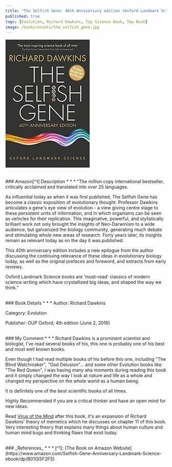 ```yaml
---
title: "The Selfish Gene: 40th Anniversary edition (Oxford Landmark Science)"
published: true
tags: [Evolution, Richard Dawkins, Top Science Book, Top Book]
image: /books/assets/the_selfish_gene.jpg
---
```


![](/books/assets/the_selfish_gene.jpg)

<br>
### Amazon[^1] Description
* * *
"The million copy international bestseller, critically acclaimed and translated into over 25 languages.

As influential today as when it was first published, The Selfish Gene has become a classic exposition of evolutionary thought. Professor Dawkins articulates a gene's eye view of evolution - a view giving centre stage to these persistent units of information, and in which organisms can be seen as vehicles for their replication. This imaginative, powerful, and stylistically brilliant work not only brought the insights of Neo-Darwinism to a wide audience, but galvanized the biology
community, generating much debate and stimulating whole new areas of research. Forty years later, its insights remain as relevant today as on the day it was published.

This 40th anniversary edition includes a new epilogue from the author discussing the continuing relevance of these ideas in evolutionary biology today, as well as the original prefaces and foreword, and extracts from early reviews.

Oxford Landmark Science books are 'must-read' classics of modern science writing which have crystallized big ideas, and shaped the way we think."

<br>
### Book Details
* * *
Author: Richard Dawkins

Category: Evolution

Publisher: OUP Oxford; 4th edition (June 2, 2016)

<br>
### My Comment
* * *
Richard Dawkins is a prominent scientist and biologist, I've read several books of his, this one is probably one of his best and most well known books.

Even though I had read multiple books of his before this one, including "The Blind Watchmaker", "God Delusion"... and some other Evolution books like "The Red Queen", I was having many aha moments during reading this book and it simply changed the way I look at nature and life as a whole and changed my perspective on the whole world as a human being.

It is definitely one of the best scientific books of all times.

Highly Recommended if you are a critical thinker and have an open mind for new ideas.

Read [Virus of the Mind](/books/2021/virus-of-the-mind-the-new-science-of-the-meme) after this book, it's an expansion of Richard Dawkins' theory of memetics which he discusses on chapter 11 of this book. Very interesting theory that explains many things about human culture and human mind bugs and thinking flaws that exist today.

<br>
### _References_
* * *
[^1]: [The Book on Amazon Website](https://www.amazon.com/Selfish-Gene-Anniversary-Landmark-Science-ebook/dp/B01GI5F2FS)

